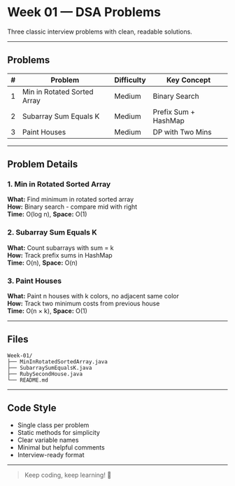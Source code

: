 # Week 01 — DSA Problems

Three classic interview problems with clean, readable solutions.

---

## Problems

| # | Problem | Difficulty | Key Concept |
|---|---------|------------|-------------|
| 1 | Min in Rotated Sorted Array | Medium | Binary Search |
| 2 | Subarray Sum Equals K | Medium | Prefix Sum + HashMap |
| 3 | Paint Houses | Medium | DP with Two Mins |

---

## Problem Details

### 1. Min in Rotated Sorted Array
**What:** Find minimum in rotated sorted array  
**How:** Binary search - compare mid with right  
**Time:** O(log n), **Space:** O(1)

### 2. Subarray Sum Equals K  
**What:** Count subarrays with sum = k  
**How:** Track prefix sums in HashMap  
**Time:** O(n), **Space:** O(n)

### 3. Paint Houses
**What:** Paint n houses with k colors, no adjacent same color  
**How:** Track two minimum costs from previous house  
**Time:** O(n × k), **Space:** O(1)

---

## Files

```
Week-01/
├── MinInRotatedSortedArray.java
├── SubarraySumEqualsK.java  
├── RubySecondHouse.java
└── README.md
```

---

## Code Style

- Single class per problem
- Static methods for simplicity
- Clear variable names
- Minimal but helpful comments
- Interview-ready format

---

> Keep coding, keep learning! 🚀  